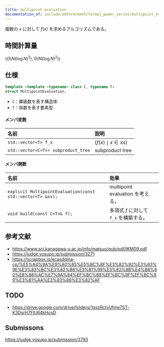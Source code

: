 ```yaml
---
title: multipoint evaluation
documentation_of: include/emthrm/math/formal_power_series/multipoint_evaluation.hpp
---
```


複数の $x$ に対して $f(x)$ を求めるアルゴリズムである。


## 時間計算量

$\langle O(N(\log{N})^2), O(N(\log{N})^2) \rangle$


## 仕様

```cpp
template <template <typename> class C, typename T>
struct MultipointEvaluation;
```

- `C`：冪級数を表す構造体
- `T`：係数を表す要素型

#### メンバ変数

|名前|説明|
|:--|:--|
|`std::vector<T> f_x`|$\lbrace f(x) \mid x \in \mathrm{xs} \rbrace$|
|`std::vector<C<T>> subproduct_tree`|subproduct tree|

#### メンバ関数

|名前|効果|
|:--|:--|
|`explicit MultipointEvaluation(const std::vector<T> &xs);`|multipoint evaluation を考える。|
|`void build(const C<T>& f);`|多項式 $f$ に対して `f_x` を構築する。|


## 参考文献

- https://www.sci.kanagawa-u.ac.jp/info/matsuo/pub/pdf/IKM09.pdf
- https://judge.yosupo.jp/submission/3271
- https://scrapbox.io/ecasdqina-cp/%E5%A4%9A%E9%A0%85%E5%BC%8F%E3%82%92%E3%83%9E%E3%83%BC%E3%82%B8%E3%81%99%E3%82%8B%E4%B8%80%E8%88%AC%E7%9A%84%EF%BC%88%EF%BC%9F%EF%BC%89%E3%81%AA%E3%83%86%E3%82%AF


## TODO

- https://drive.google.com/drive/folders/1gszRctvUfme7ST-K3DsrH7FIU64kHcsD


## Submissons

https://judge.yosupo.jp/submission/3793
